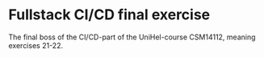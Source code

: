 # Fullstack CI/CD final exercise

The final boss of the CI/CD-part of the UniHel-course CSM14112, meaning exercises 21-22.


